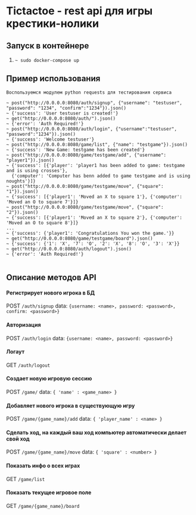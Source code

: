 # Tictactoe - rest api для игры крестики-нолики
## Запуск в контейнере
1. `~ sudo docker-compose up`


## Пример использования
```
Воспользуемcя модулем python requests для тестирования сервиса

~ post("http://0.0.0.0:8080/auth/signup", {"username": "testuser", "password": "1234", "confirm":"1234"}).json()
~ {'success': 'User testuser is created!'}
~ get("http://0.0.0.0:8080/auth/").json()
~ {'error': 'Auth Required!'}
~ post("http://0.0.0.0:8080/auth/login", {"username":"testuser", "password":"1234"}).json()
~ {'success': 'Welcome testuser'}
~ post("http://0.0.0.0:8080/game/list", {"name": "testgame"}).json()
~ {'success': 'New Game: testgame has been created'}
~ post("http://0.0.0.0:8080/game/testgame/add", {"username": "player1"}).json()
~ {'success': [{'player': 'player1 has been added to game: testgame and is using crosses'}, 
  {'computer': 'Computer has benn added to game testgame and is using noughts'}]}
~ post("http://0.0.0.0:8080/game/testgame/move", {"square": "1"}).json()
~ {'success': [{'player1': 'Moved an X to square 1'}, {'computer': 'Moved an O to square 7'}]}
~ post("http://0.0.0.0:8080/game/testgame/move", {"square": "2"}).json()
~ {'success': [{'player1': 'Moved an X to square 2'}, {'computer': 'Moved an O to square 8'}]}
...
~ {'success': {'player1': 'Congratulations You won the game.'}}
~ get("http://0.0.0.0:8080/game/testgame/board").json()
~ {'success': {'1': 'X', '7': 'O', '2': 'X', '8': 'O', '3': 'X'}}
~ get("http://0.0.0.0:8080/auth/logout").json()
~ {'error': 'Auth Required!'}


```
## Описание методов API
#### Регистрирует нового игрока в БД
POST ```/auth/signup```
data: ```{username: <name>, password: <password>, confirm: <password>}```
#### Авторизация
POST ```/auth/login```
data: ```{username: <name>, password: <password>}```
#### Логаут
GET ```/auth/logout```
#### Создает новую игровую сессию
POST ```/game/```
data: ```{ 'name' : <game_name> }```
#### Добавляет нового игрока в существующую игру
POST ```/game/{game_name}/add```
data: ```{ 'player_name' : <name> }```
#### Сделать ход, на каждый ваш ход компьютер автоматически делает свой ход
POST ```/game/{game_name}/move```
data: ```{ 'square' : <number> }```
#### Показать инфо о всех играх
GET ```/game/list```
#### Показать текущее игровое поле
GET ```/game/{game_name}/board```

